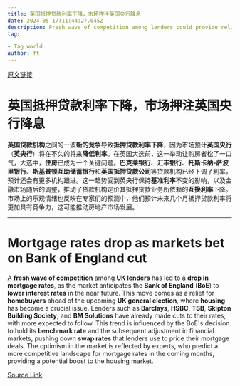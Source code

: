 ```yaml
---
title: 英国抵押贷款利率下降，市场押注英国央行降息
date: 2024-05-17T11:44:27.045Z
description: Fresh wave of competition among lenders could provide relief for homebuyers ahead of UK general election
tag: 

- Tag world
author: ft
---
```


[原文链接](https://ft.com/content/f2f1b097-4e84-4e40-8f55-12bada999aa6)

# 英国抵押贷款利率下降，市场押注英国央行降息

**英国贷款机构**之间的一波**新的竞争**导致**抵押贷款利率下降**，因为市场预计**英国央行**（**英央行**）将在不久的将来**降低利率**。在英国大选前，这一举动让购房者松了一口气，大选中，**住房**已成为一个关键问题。**巴克莱银行**、**汇丰银行**、**托斯卡纳-萨波里银行**、**斯基普顿互助储蓄银行**和**英国抵押贷款公司**等贷款机构已经下调了利率，预计还会有更多机构跟进。这一趋势受到英央行保持**基准利率**不变的影响，以及金融市场随后的调整，推动了贷款机构定价其抵押贷款业务所依赖的**互换利率**下降。市场上的乐观情绪也反映在专家们的预测中，他们预计未来几个月抵押贷款利率将更加具有竞争力，这可能推动房地产市场发展。

---

# Mortgage rates drop as markets bet on Bank of England cut

A **fresh wave of competition** among **UK lenders** has led to a **drop in mortgage rates**, as the market anticipates the **Bank of England** (**BoE**) to **lower interest rates** in the near future. This move comes as a relief for **homebuyers** ahead of the upcoming **UK general election**, where **housing** has become a crucial issue. Lenders such as **Barclays**, **HSBC**, **TSB**, **Skipton Building Society**, and **BM Solutions** have already made cuts to their rates, with more expected to follow. This trend is influenced by the BoE's decision to hold its **benchmark rate** and the subsequent adjustment in financial markets, pushing down **swap rates** that lenders use to price their mortgage deals. The optimism in the market is reflected by experts, who predict a more competitive landscape for mortgage rates in the coming months, providing a potential boost to the housing market.

[Source Link](https://ft.com/content/f2f1b097-4e84-4e40-8f55-12bada999aa6)

